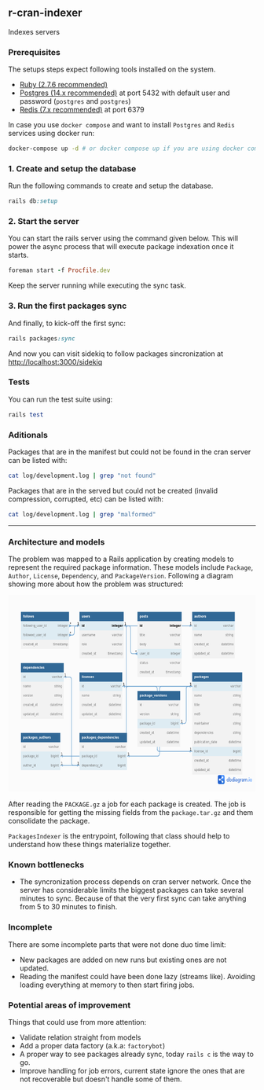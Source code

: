 ## r-cran-indexer

Indexes servers

### Prerequisites

The setups steps expect following tools installed on the system.

- [Ruby (2.7.6 recommended)](https://github.com/organization/project-name/blob/master/.ruby-version#L1)
- [Postgres (14.x recommended)](https://www.postgresql.org/download/) at port 5432 with default user and password (`postgres` and `postgres`)
- [Redis (7.x recommended)](https://redis.io/docs/getting-started/installation/) at port 6379

In case you use `docker compose` and want to install `Postgres` and `Redis` services using docker run:

```bash
docker-compose up -d # or docker compose up if you are using docker compose v2
```

### 1. Create and setup the database

Run the following commands to create and setup the database.

```ruby
rails db:setup
```

### 2. Start the server

You can start the rails server using the command given below. This will power the async process that will execute package indexation once it starts.

```ruby
foreman start -f Procfile.dev
```

Keep the server running while executing the sync task.

### 3. Run the first packages sync

And finally, to kick-off the first sync:

```ruby
rails packages:sync
```

And now you can visit sidekiq to follow packages sincronization at [http://localhost:3000/sidekiq](http://localhost:3000/sidekiq)


### Tests

You can run the test suite using:

```ruby
rails test
```

### Aditionals

Packages that are in the manifest but could not be found in the cran server can be listed with:

```bash
cat log/development.log | grep "not found"
```

Packages that are in the served but could not be created (invalid compression, corrupted, etc) can be listed with:

```bash
cat log/development.log | grep "malformed"
```

---

### Architecture and models

The problem was mapped to a Rails application by creating models to represent the required package information. These models include `Package`, `Author`, `License`, `Dependency`, and `PackageVersion`. Following a diagram showing more about how the problem was structured:

<img src="schema_diagram.png" width="600" height="400">

After reading the `PACKAGE.gz` a job for each package is created. The job is responsible for getting the missing fields from the `package.tar.gz` and them consolidate the package.

`PackagesIndexer` is the entrypoint, following that class should help to understand how these things materialize together.

### Known bottlenecks

- The syncronization process depends on cran server network. Once the server has considerable limits the biggest packages can take several minutes to sync. Because of that the very first sync can take anything from 5 to 30 minutes to finish.

### Incomplete

There are some incomplete parts that were not done duo time limit:

- New packages are added on new runs but existing ones are not updated.
- Reading the manifest could have been done lazy (streams like). Avoiding loading everything at memory to then start firing jobs.

### Potential areas of improvement

Things that could use from more attention:

- Validate relation straight from models
- Add a proper data factory (a.k.a: `factorybot`)
- A proper way to see packages already sync, today `rails c` is the way to go.
- Improve handling for job errors, current state ignore the ones that are not recoverable but doesn't handle some of them.
